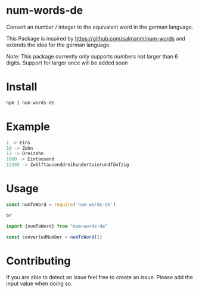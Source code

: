 <h1>num-words-de</h1>

Convert an number / integer to the equivalent word in the german language.

This Package is inspired by https://github.com/salmanm/num-words and extends the idea for the german language.

Note: This package currently only supports numbers not larger than 6 digits. Support for larger once will be added soon

# Install

```js
npm i num-words-de
```

# Example

```js
1 -> Eins
10 -> Zehn
13 -> Dreizehn
1000 -> Eintausend
12345 -> Zwölftausenddreihundertvierundfünfzig

```

# Usage

```js
const numToWord = require('num-words-de')

or

import {numToWord} from "num-words-de"

const convertedNumber = numToWord(1)
```

# Contributing

If you are able to detect an issue feel free to create an issue. Please add the input value when doing so.
